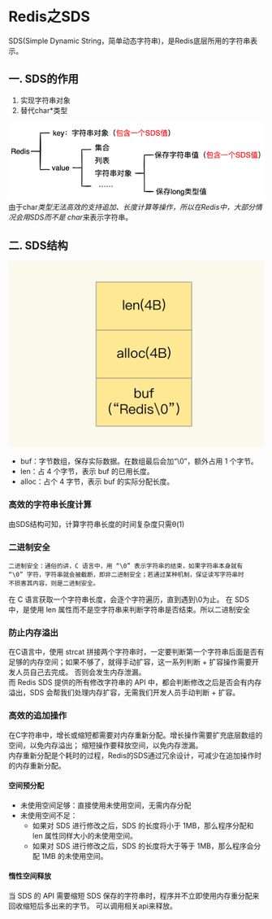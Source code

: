 # Redis之SDS

SDS(Simple Dynamic String，简单动态字符串)，是Redis底层所用的字符串表示。

## 一. SDS的作用
1. 实现字符串对象
2. 替代char*类型

![img.png](Redis图/SDS应用场景.png)
由于char*类型无法高效的支持追加、长度计算等操作，所以在Redis中，大部分情况会用SDS而不是
char*来表示字符串。

## 二. SDS结构
![img_1.png](Redis图/SDS结构体.png)
* buf：字节数组，保存实际数据。在数组最后会加“\0”，额外占用 1 个字节。
* len：占 4 个字节，表示 buf 的已用长度。
* alloc：占个 4 字节，表示 buf 的实际分配长度。

### 高效的字符串长度计算
由SDS结构可知，计算字符串长度的时间复杂度只需θ(1)
### 二进制安全

    二进制安全：通俗的讲，C 语言中，用 “\0” 表示字符串的结束，如果字符串本身就有
    “\0” 字符，字符串就会被截断，即非二进制安全；若通过某种机制，保证读写字符串时
    不损害其内容，则是二进制安全。

在 C 语言获取一个字符串长度，会逐个字符遍历，直到遇到\0为止。
在 SDS 中，是使用 len 属性而不是空字符串来判断字符串是否结束。所以二进制安全
### 防止内存溢出
在C语言中，使用 strcat 拼接两个字符串时，一定要判断第一个字符串后面是否有足够的内存空间；如果不够了，就得手动扩容，这一系列判断 + 扩容操作需要开发人员自己去完成。
否则会发生内存泄漏。  
而 Redis SDS 提供的所有修改字符串的 API 中，都会判断修改之后是否会有内存溢出，SDS 会帮我们处理内存扩容，无需我们开发人员手动判断 + 扩容。

### 高效的追加操作
在C字符串中，增长或缩短都需要对内存重新分配。增长操作需要扩充底层数组的空间，以免内存溢出；
缩短操作要释放空间，以免内存泄漏。  
内存重新分配是个耗时的过程，Redis的SDS通过冗余设计，可减少在追加操作时的内存重新分配。
#### 空间预分配
* 未使用空间足够：直接使用未使用空间，无需内存分配
* 未使用空间不足：
  * 如果对 SDS 进行修改之后，SDS 的长度将小于 1MB，那么程序分配和 len 属性同样大小的未使用空间。
  * 如果对 SDS 进行修改之后，SDS 的长度将大于等于 1MB，那么程序会分配 1MB 的未使用空间。
#### 惰性空间释放
当 SDS 的 API 需要缩短 SDS 保存的字符串时，程序并不立即使用内存重分配来回收缩短后多出来的字节。
可以调用相关api来释放。
